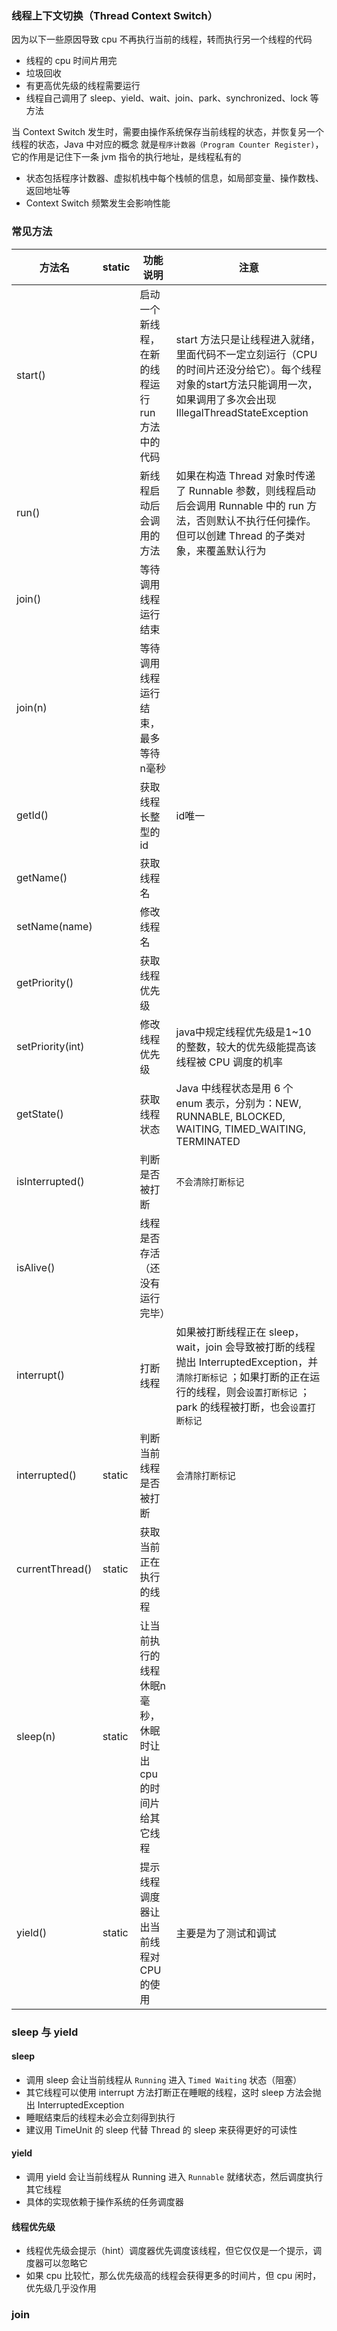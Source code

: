 ### 线程上下文切换（Thread Context Switch）
因为以下一些原因导致 cpu 不再执行当前的线程，转而执行另一个线程的代码
* 线程的 cpu 时间片用完
* 垃圾回收
* 有更高优先级的线程需要运行
* 线程自己调用了 sleep、yield、wait、join、park、synchronized、lock 等方法

当 Context Switch 发生时，需要由操作系统保存当前线程的状态，并恢复另一个线程的状态，Java 中对应的概念
就是`程序计数器（Program Counter Register)`，它的作用是记住下一条 jvm 指令的执行地址，是线程私有的
* 状态包括程序计数器、虚拟机栈中每个栈帧的信息，如局部变量、操作数栈、返回地址等
* Context Switch 频繁发生会影响性能

### 常见方法
|  方法名   | static  | 功能说明   | 注意  |
|  ----  | ----  |  ----  | ----  |
| start()  |  |启动一个新线程，在新的线程运行 run 方法中的代码| start 方法只是让线程进入就绪，里面代码不一定立刻运行（CPU 的时间片还没分给它）。每个线程对象的start方法只能调用一次，如果调用了多次会出现IllegalThreadStateException |
| run()  |  |新线程启动后会调用的方法  | 如果在构造 Thread 对象时传递了 Runnable 参数，则线程启动后会调用 Runnable 中的 run 方法，否则默认不执行任何操作。但可以创建 Thread 的子类对象，来覆盖默认行为 |
|  join()  |   |  等待调用线程运行结束  |   |
|  join(n)  |   |  等待调用线程运行结束，最多等待 n毫秒  |   |
|  getId()  |   |  获取线程长整型的 id  | id唯一  |
|  getName()  |   |  获取线程名  |   |
|  setName(name)  |   |  修改线程名  |   |
|  getPriority()  |   |  获取线程优先级  |   |
|  setPriority(int)  |   | 修改线程优先级   | java中规定线程优先级是1~10 的整数，较大的优先级能提高该线程被 CPU 调度的机率  |
|  getState()  |   |  获取线程状态  | Java 中线程状态是用 6 个 enum 表示，分别为：NEW, RUNNABLE, BLOCKED, WAITING, TIMED_WAITING, TERMINATED  |
|  isInterrupted()  |   |  判断是否被打断  | `不会清除打断标记`  |
|  isAlive()  |   |  线程是否存活（还没有运行完毕）  |   |
|  interrupt()  |   | 打断线程  | 如果被打断线程正在 sleep，wait，join 会导致被打断的线程抛出 InterruptedException，并`清除打断标记` ；如果打断的正在运行的线程，则会`设置打断标记` ；park 的线程被打断，也会`设置打断标记`  |
|  interrupted()  | static  |  判断当前线程是否被打断  | `会清除打断标记`  |
|  currentThread()  | static  |  获取当前正在执行的线程  |   |
|  sleep(n)  | static  |  让当前执行的线程休眠n毫秒，休眠时让出 cpu 的时间片给其它线程  |   |
|  yield()  | static  |  提示线程调度器让出当前线程对CPU的使用  | 主要是为了测试和调试  |

### sleep 与 yield
#### sleep
* 调用 sleep 会让当前线程从 `Running` 进入 `Timed Waiting` 状态（阻塞）
* 其它线程可以使用 interrupt 方法打断正在睡眠的线程，这时 sleep 方法会抛出 InterruptedException
* 睡眠结束后的线程未必会立刻得到执行
* 建议用 TimeUnit 的 sleep 代替 Thread 的 sleep 来获得更好的可读性
#### yield
* 调用 yield 会让当前线程从 Running 进入 `Runnable` 就绪状态，然后调度执行其它线程
* 具体的实现依赖于操作系统的任务调度器
#### 线程优先级
* 线程优先级会提示（hint）调度器优先调度该线程，但它仅仅是一个提示，调度器可以忽略它
* 如果 cpu 比较忙，那么优先级高的线程会获得更多的时间片，但 cpu 闲时，优先级几乎没作用

### join
